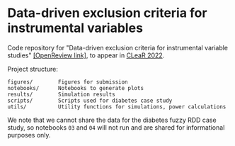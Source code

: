 # Data-driven exclusion criteria for instrumental variables

Code repository for "Data-driven exclusion criteria for instrumental variable studies" [[OpenReview link]](https://openreview.net/forum?id=fW60Hu9yDve), to appear in [CLeaR 2022](https://www.cclear.cc/2022).

Project structure:

~~~
figures/        Figures for submission
notebooks/      Notebooks to generate plots
results/        Simulation results
scripts/        Scripts used for diabetes case study
utils/          Utility functions for simulations, power calculations
~~~

We note that we cannot share the data for the diabetes fuzzy RDD case study,
so notebooks `03` and `04` will not run and are shared for informational 
purposes only.
